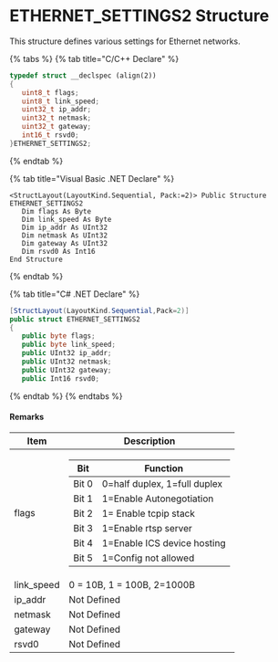 # ETHERNET\_SETTINGS2 Structure

This structure defines various settings for Ethernet networks.

{% tabs %}
{% tab title="C/C++ Declare" %}
```cpp
typedef struct __declspec (align(2))
{
   uint8_t flags;
   uint8_t link_speed;
   uint32_t ip_addr;
   uint32_t netmask;
   uint32_t gateway;
   int16_t rsvd0;
}ETHERNET_SETTINGS2;
```
{% endtab %}

{% tab title="Visual Basic .NET Declare" %}
```vbnet
<StructLayout(LayoutKind.Sequential, Pack:=2)> Public Structure ETHERNET_SETTINGS2
   Dim flags As Byte
   Dim link_speed As Byte
   Dim ip_addr As UInt32
   Dim netmask As UInt32
   Dim gateway As UInt32
   Dim rsvd0 As Int16
End Structure
```
{% endtab %}

{% tab title="C# .NET Declare" %}
```csharp
[StructLayout(LayoutKind.Sequential,Pack=2)]
public struct ETHERNET_SETTINGS2
{
   public byte flags;
   public byte link_speed;
   public UInt32 ip_addr;
   public UInt32 netmask;
   public UInt32 gateway;
   public Int16 rsvd0;
```
{% endtab %}
{% endtabs %}

#### **Remarks**

| Item        | Description                                                                                                                                                                                                                                                                                                                                                                                                                     |
| ----------- | ------------------------------------------------------------------------------------------------------------------------------------------------------------------------------------------------------------------------------------------------------------------------------------------------------------------------------------------------------------------------------------------------------------------------------- |
| flags       | <table><thead><tr><th>Bit</th><th>Function</th></tr></thead><tbody><tr><td>Bit 0</td><td>0=half duplex, 1=full duplex</td></tr><tr><td>Bit 1</td><td>1=Enable Autonegotiation</td></tr><tr><td>Bit 2</td><td>1= Enable tcpip stack</td></tr><tr><td>Bit 3</td><td>1=Enable rtsp server</td></tr><tr><td>Bit 4</td><td>1=Enable ICS device hosting</td></tr><tr><td>Bit 5</td><td>1=Config not allowed</td></tr></tbody></table> |
| link\_speed | 0 = 10B, 1 = 100B, 2=1000B                                                                                                                                                                                                                                                                                                                                                                                                      |
| ip\_addr    | Not Defined                                                                                                                                                                                                                                                                                                                                                                                                                     |
| netmask     | Not Defined                                                                                                                                                                                                                                                                                                                                                                                                                     |
| gateway     | Not Defined                                                                                                                                                                                                                                                                                                                                                                                                                     |
| rsvd0       | Not Defined                                                                                                                                                                                                                                                                                                                                                                                                                     |
